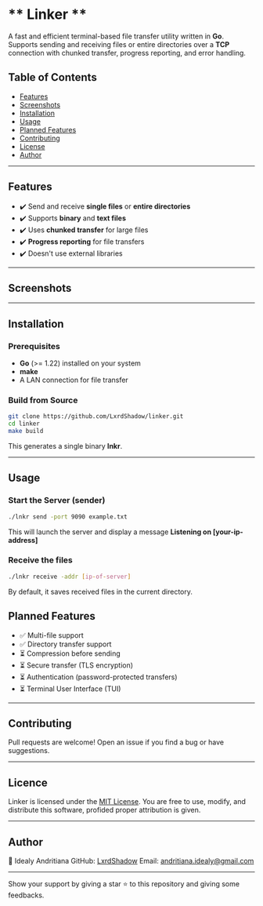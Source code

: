 # ** Linker **

A fast and efficient terminal-based file transfer utility written in **Go**. Supports sending and receiving files or entire directories over a **TCP** connection with chunked transfer, progress reporting, and error handling.

## Table of Contents

- [Features](#features)
- [Screenshots](#screenshots)
- [Installation](#installation)
- [Usage](#usage)
- [Planned Features](#planned_features)
- [Contributing](#contributing)
- [License](#license)
- [Author](#author)

---

## Features
- ✔️ Send and receive **single files** or **entire directories**
- ✔️ Supports **binary** and **text files**
- ✔️ Uses **chunked transfer** for large files
- ✔️ **Progress reporting** for file transfers
- ✔️ Doesn't use external libraries

---

## Screenshots



---

## Installation
### **Prerequisites**
- **Go** (>= 1.22) installed on your system
- **make**
- A LAN connection for file transfer

### **Build from Source**
```sh
git clone https://github.com/LxrdShadow/linker.git
cd linker
make build
```
This generates a single binary **lnkr**.

---

## Usage
### **Start the Server (sender)**
```sh
./lnkr send -port 9090 example.txt
```
This will launch the server and display a message **Listening on [your-ip-address]**

### **Receive the files**
```sh
./lnkr receive -addr [ip-of-server]
```
By default, it saves received files in the current directory.

## Planned Features

- ✅ Multi-file support
- ✅ Directory transfer support
- ⏳ Compression before sending
- ⏳ Secure transfer (TLS encryption)
- ⏳ Authentication (password-protected transfers)
- ⏳ Terminal User Interface (TUI)

---

## Contributing
Pull requests are welcome! Open an issue if you find a bug or have suggestions.

---

## Licence

Linker is licensed under the [MIT License](LICENSE). You are free to use, modify, and distribute this software, profided proper attribution is given.

---

## Author

👤 Idealy Andritiana
GitHub: [LxrdShadow](https://github.com/LxrdShadow)
Email: andritiana.idealy@gmail.com

---

Show your support by giving a star ⭐ to this repository and giving some feedbacks.
